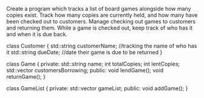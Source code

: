 Create a program which tracks a list of board games alongside how many copies exist.
Track how many copies are currently held, and how many have been checked out to customers. 
Manage checking out games to customers and returning them. 
While a game is checked out, keep track of who has it and when it is due back.

class Customer
{
    std::string customerName; //tracking the name of who has it 
    std::string dueDate; //date their game is due to be returned
}

class Game
{
private:
    std::string name;
    int totalCopies; 
    int lentCopies;
    std::vector<Customer> customersBorrowing;
public:
    void lendGame();
    void returnGame();
}




class GameList 
{
private:
    std::vector<Game> gameList;
public:
    void addGame();
}